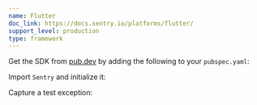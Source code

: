 ```yaml
---
name: Flutter
doc_link: https://docs.sentry.io/platforms/flutter/
support_level: production
type: framework
---
```


Get the SDK from [pub.dev](https://pub.dev/packages/sentry_flutter) by adding the following to your `pubspec.yaml`:

<PlatformContent includePath="getting-started-install" />

Import `Sentry` and initialize it:

<PlatformContent includePath="getting-started-config" />

Capture a test exception:

<PlatformContent includePath="getting-started-verify" />
